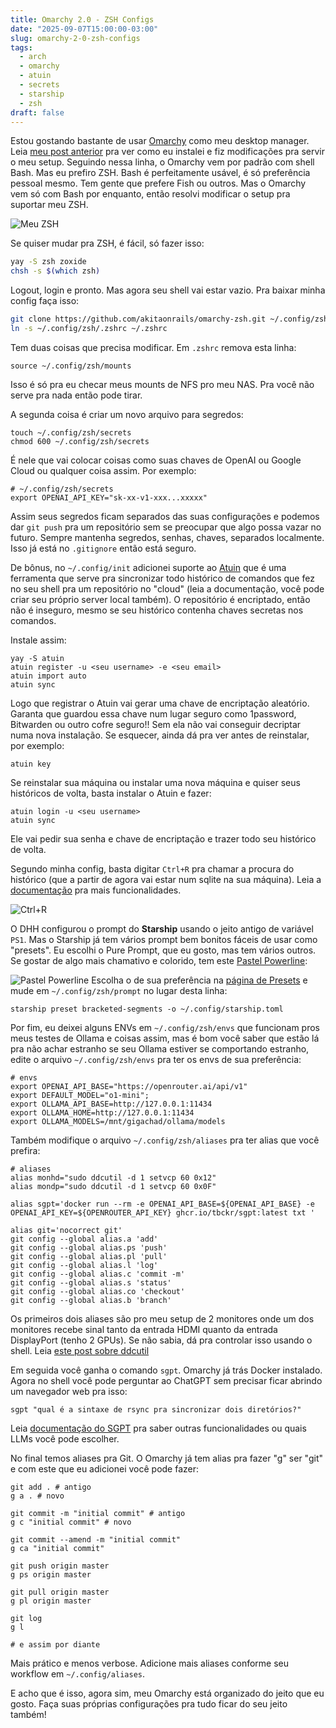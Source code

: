 ```yaml
---
title: Omarchy 2.0 - ZSH Configs
date: "2025-09-07T15:00:00-03:00"
slug: omarchy-2-0-zsh-configs
tags:
  - arch
  - omarchy
  - atuin
  - secrets
  - starship
  - zsh
draft: false
---
```


Estou gostando bastante de usar [Omarchy](https://omarchy.org/) como meu desktop manager. Leia [meu post anterior](https://akitaonrails.com/2025/08/29/new-omarchy-2-0-install/) pra ver como eu instalei e fiz modificações pra servir o meu setup. Seguindo nessa linha, o Omarchy vem por padrão com shell Bash. Mas eu prefiro ZSH. Bash é perfeitamente usável, é só preferência pessoal mesmo. Tem gente que prefere Fish ou outros. Mas o Omarchy vem só com Bash por enquanto, então resolvi modificar o setup pra suportar meu ZSH.

![Meu ZSH](https://new-uploads-akitaonrails.s3.us-east-2.amazonaws.com/screenshot-2025-09-07_15-16-57.png)

Se quiser mudar pra ZSH, é fácil, só fazer isso:

```bash
yay -S zsh zoxide
chsh -s $(which zsh)
```

Logout, login e pronto. Mas agora seu shell vai estar vazio. Pra baixar minha config faça isso:

```bash
git clone https://github.com/akitaonrails/omarchy-zsh.git ~/.config/zsh
ln -s ~/.config/zsh/.zshrc ~/.zshrc 
```

Tem duas coisas que precisa modificar. Em `.zshrc` remova esta linha:

```
source ~/.config/zsh/mounts
```

Isso é só pra eu checar meus mounts de NFS pro meu NAS. Pra você não serve pra nada então pode tirar.

A segunda coisa é criar um novo arquivo para segredos:

```
touch ~/.config/zsh/secrets
chmod 600 ~/.config/zsh/secrets
```

É nele que vai colocar coisas como suas chaves de OpenAI ou Google Cloud ou qualquer coisa assim. Por exemplo:

```
# ~/.config/zsh/secrets
export OPENAI_API_KEY="sk-xx-v1-xxx...xxxxx"
```

Assim seus segredos ficam separados das suas configurações e podemos dar `git push` pra um repositório sem se preocupar que algo possa vazar no futuro. Sempre mantenha segredos, senhas, chaves, separados localmente. Isso já está no `.gitignore` então está seguro.

De bônus, no `~/.config/init` adicionei suporte ao [Atuin](https://atuin.sh/) que é uma ferramenta que serve pra sincronizar todo histórico de comandos que fez no seu shell pra um repositório no "cloud" (leia a documentação, você pode criar seu próprio server local também). O repositório é encriptado, então não é inseguro, mesmo se seu histórico contenha chaves secretas nos comandos.

Instale assim:

```
yay -S atuin
atuin register -u <seu username> -e <seu email>
atuin import auto
atuin sync
```

Logo que registrar o Atuin vai gerar uma chave de encriptação aleatório. Garanta que guardou essa chave num lugar seguro como 1password, Bitwarden ou outro cofre seguro!! Sem ela não vai conseguir decriptar numa nova instalação. Se esquecer, ainda dá pra ver antes de reinstalar, por exemplo:

```
atuin key
```

Se reinstalar sua máquina ou instalar uma nova máquina e quiser seus históricos de volta, basta instalar o Atuin e fazer:

```
atuin login -u <seu username>
atuin sync
```

Ele vai pedir sua senha e chave de encriptação e trazer todo seu histórico de volta.

Segundo minha config, basta digitar `Ctrl+R` pra chamar a procura do histórico (que a partir de agora vai estar num sqlite na sua máquina). Leia a [documentação](https://docs.atuin.sh/) pra mais funcionalidades.

![Ctrl+R](https://new-uploads-akitaonrails.s3.us-east-2.amazonaws.com/screenshot-2025-09-07_15-17-20.png)

O DHH configurou o prompt do **Starship** usando o jeito antigo de variável `PS1`. Mas o Starship já tem vários prompt bem bonitos fáceis de usar como "presets". Eu escolhi o Pure Prompt, que eu gosto, mas tem vários outros. Se gostar de algo mais chamativo e colorido, tem este [Pastel Powerline](https://starship.rs/presets/pastel-powerline):

![Pastel Powerline](https://starship.rs/presets/img/pastel-powerline.png)
Escolha o de sua preferência na [página de Presets](https://starship.rs/presets/) e mude em `~/.config/zsh/prompt` no lugar desta linha:

```
starship preset bracketed-segments -o ~/.config/starship.toml
```

Por fim, eu deixei alguns ENVs em `~/.config/zsh/envs` que funcionam pros meus testes de Ollama e coisas assim, mas é bom você saber que estão lá pra não achar estranho se seu Ollama estiver se comportando estranho, edite o arquivo `~/.config/zsh/envs` pra ter os envs de sua preferência:

```
# envs
export OPENAI_API_BASE="https://openrouter.ai/api/v1"
export DEFAULT_MODEL="o1-mini";
export OLLAMA_API_BASE=http://127.0.0.1:11434
export OLLAMA_HOME=http://127.0.0.1:11434
export OLLAMA_MODELS=/mnt/gigachad/ollama/models
```

Também modifique o arquivo `~/.config/zsh/aliases` pra ter alias que você prefira:

```
# aliases
alias monhd="sudo ddcutil -d 1 setvcp 60 0x12"
alias mondp="sudo ddcutil -d 1 setvcp 60 0x0F"

alias sgpt='docker run --rm -e OPENAI_API_BASE=${OPENAI_API_BASE} -e OPENAI_API_KEY=${OPENROUTER_API_KEY} ghcr.io/tbckr/sgpt:latest txt '

alias git='nocorrect git'
git config --global alias.a 'add'
git config --global alias.ps 'push'
git config --global alias.pl 'pull'
git config --global alias.l 'log'
git config --global alias.c 'commit -m'
git config --global alias.s 'status'
git config --global alias.co 'checkout'
git config --global alias.b 'branch'
```

Os primeiros dois aliases são pro meu setup de 2 monitores onde um dos monitores recebe sinal tanto da entrada HDMI quanto da entrada DisplayPort (tenho 2 GPUs). Se não sabia, dá pra controlar isso usando o shell. Leia [este post sobre ddcutil](https://jeancharles.quillet.org/posts/2021-08-20-How-to-use-ddcutil-to-switch-input-of-a-Dell-screen.html)

Em seguida você ganha o comando `sgpt`. Omarchy já trás Docker instalado. Agora no shell você pode perguntar ao ChatGPT sem precisar ficar abrindo um navegador web pra isso:

```
sgpt "qual é a sintaxe de rsync pra sincronizar dois diretórios?"
```

Leia [documentação do SGPT](https://github.com/tbckr/sgpt) pra saber outras funcionalidades ou quais LLMs você pode escolher.

No final temos aliases pra Git. O Omarchy já tem alias pra fazer "g" ser "git" e com este que eu adicionei você pode fazer:

```
git add . # antigo
g a . # novo

git commit -m "initial commit" # antigo
g c "initial commit" # novo

git commit --amend -m "initial commit"
g ca "initial commit"

git push origin master
g ps origin master

git pull origin master
g pl origin master

git log
g l

# e assim por diante
```

Mais prático e menos verbose. Adicione mais aliases conforme seu workflow em `~/.config/aliases`.

E acho que é isso, agora sim, meu Omarchy está organizado do jeito que eu gosto. Faça suas próprias configurações pra tudo ficar do seu jeito também!

